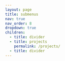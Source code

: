 ```yaml
---
layout: page
title: submenus
nav: true
nav_order: 8
dropdown: true
children:
  - title: divider
  - title: projects
    permalink: /projects/
  - title: divider
---
```

